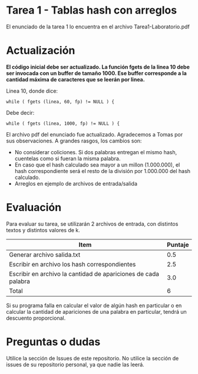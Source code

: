 # Tarea 1 - Tablas hash con arreglos

El enunciado de la tarea 1 lo encuentra en el archivo Tarea1-Laboratorio.pdf

# Actualización
**El código inicial debe ser actualizado. La función fgets de la linea 10 debe ser invocada con un buffer de tamaño 1000. Ese buffer corresponde a la cantidad máxima de caracteres que se leerán por linea.**

Linea 10, donde dice: 
```
while ( fgets (linea, 60, fp) != NULL ) {
```
Debe decir:
```
while ( fgets (linea, 1000, fp) != NULL ) {
```


El archivo pdf del enunciado fue actualizado. Agradecemos a Tomas por sus observaciones. A grandes rasgos, los cambios son:
- No considerar coliciones. Si dos palabras entregan el mismo hash, cuentelas como si fueran la misma palabra.
- En caso que el hash calculado sea mayor a un millon (1.000.000), el hash correspondiente será el resto de la división por 1.000.000 del hash calculado.
- Arreglos en ejemplo de archivos de entrada/salida

# Evaluación
Para evaluar su tarea, se utilizarán 2 archivos de entrada, con distintos textos y distintos valores de k. 

| Item                                                           | Puntaje |
|----------------------------------------------------------------|---------|
| Generar archivo salida.txt                                     | 0.5     |
| Escribir en archivo los hash correspondientes                  | 2.5     |
| Escribir en archivo la cantidad de apariciones de cada palabra | 3.0     |
| Total                                                          |  6      |

Si su programa falla en calcular el valor de algún hash en particular o en calcular la cantidad de apariciones de una palabra en particular, tendrá un descuento proporcional.

# Preguntas o dudas
Utilice la sección de Issues de este repositorio. No utilice la sección de issues de su repositorio personal, ya que nadie las leerá.
